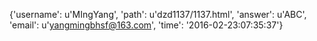 {'username': u'MIngYang', 'path': u'dzd1137/1137.html', 'answer': u'ABC', 'email': u'yangmingbhsf@163.com', 'time': '2016-02-23:07:35:37'}